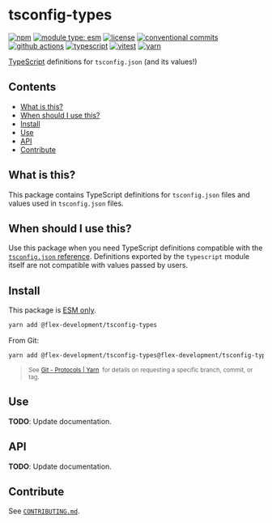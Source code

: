 # tsconfig-types

[![npm](https://img.shields.io/npm/v/@flex-development/tsconfig-types.svg)](https://npmjs.com/package/@flex-development/tsconfig-types)
[![module type: esm](https://img.shields.io/badge/module%20type-esm-brightgreen)](https://github.com/voxpelli/badges-cjs-esm)
[![license](https://img.shields.io/github/license/flex-development/tsconfig-types.svg)](LICENSE.md)
[![conventional commits](https://img.shields.io/badge/-conventional%20commits-fe5196?logo=conventional-commits&logoColor=ffffff)](https://conventionalcommits.org/)
[![github actions](http://img.shields.io/badge/-github%20actions-2088ff?style=flat&logo=github-actions&logoColor=ffffff)](https://github.com/features/actions)
[![typescript](https://img.shields.io/badge/-typescript-3178c6?logo=typescript&logoColor=ffffff)](https://typescriptlang.org/)
[![vitest](https://img.shields.io/badge/-vitest-6e9f18?style=flat&logo=vitest&logoColor=ffffff)](https://vitest.dev/)
[![yarn](https://img.shields.io/badge/-yarn-2c8ebb?style=flat&logo=yarn&logoColor=ffffff)](https://yarnpkg.com/)

[TypeScript][1] definitions for `tsconfig.json` (and its values!)

## Contents

- [What is this?](#what-is-this)
- [When should I use this?](#when-should-i-use-this)
- [Install](#install)
- [Use](#use)
- [API](#api)
- [Contribute](#contribute)

## What is this?

This package contains TypeScript definitions for `tsconfig.json` files and values used in `tsconfig.json` files.

## When should I use this?

Use this package when you need TypeScript definitions compatible with the [`tsconfig.json` reference][2]. Definitions
exported by the `typescript` module itself are not compatible with values passed by users.

## Install

This package is [ESM only][3].

```sh
yarn add @flex-development/tsconfig-types
```

From Git:

```sh
yarn add @flex-development/tsconfig-types@flex-development/tsconfig-types
```

<blockquote>
  <small>
    See <a href='https://yarnpkg.com/features/protocols#git'>Git - Protocols | Yarn</a>
    &nbsp;for details on requesting a specific branch, commit, or tag.
  </small>
</blockquote>

## Use

**TODO**: Update documentation.

## API

**TODO**: Update documentation.

## Contribute

See [`CONTRIBUTING.md`](CONTRIBUTING.md).

[1]: https://typescriptlang.org/
[2]: https://www.typescriptlang.org/tsconfig
[3]: https://gist.github.com/sindresorhus/a39789f98801d908bbc7ff3ecc99d99c

